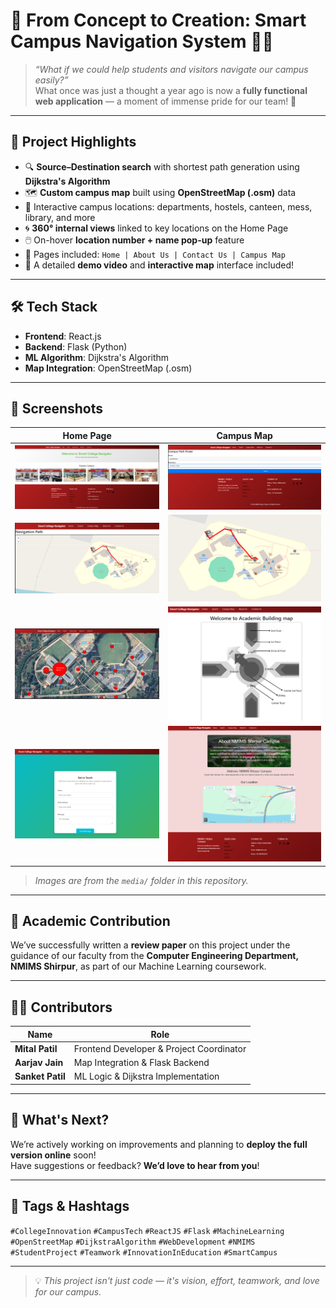 # 🚀 From Concept to Creation: Smart Campus Navigation System 🧭📍

> *“What if we could help students and visitors navigate our campus easily?”*  
What once was just a thought a year ago is now a **fully functional web application** — a moment of immense pride for our team! 🌟

---

## 🔧 Project Highlights

- 🔍 **Source–Destination search** with shortest path generation using **Dijkstra's Algorithm**
- 🗺️ **Custom campus map** built using **OpenStreetMap (.osm)** data
- 🏫 Interactive campus locations: departments, hostels, canteen, mess, library, and more
- 🌀 **360° internal views** linked to key locations on the Home Page
- 🖱️ On-hover **location number + name pop-up** feature
- 📄 Pages included: `Home | About Us | Contact Us | Campus Map`
- 🎥 A detailed **demo video** and **interactive map** interface included!

---

## 🛠️ Tech Stack

- **Frontend**: React.js
- **Backend**: Flask (Python)
- **ML Algorithm**: Dijkstra's Algorithm
- **Map Integration**: OpenStreetMap (.osm)

---

## 📸 Screenshots

| Home Page | Campus Map |
|-----------|-------------|
| ![screenshot1](./media/1.png) | ![screenshot2](./media/2.png) |
| ![screenshot3](./media/3.png) | ![screenshot4](./media/4.png) |
| ![screenshot5](./media/5.png) | ![screenshot6](./media/6.png) |
| ![screenshot7](./media/7.png) | ![screenshot8](./media/8.png) |

> *Images are from the `media/` folder in this repository.*

---

## 📄 Academic Contribution

We’ve successfully written a **review paper** on this project under the guidance of our faculty from the **Computer Engineering Department, NMIMS Shirpur**, as part of our Machine Learning coursework.

---

## 👩‍💻 Contributors

| Name | Role |
|------|------|
| **Mital Patil** | Frontend Developer & Project Coordinator |
| **Aarjav Jain** | Map Integration & Flask Backend |
| **Sanket Patil** | ML Logic & Dijkstra Implementation |

---

## 📌 What's Next?

We’re actively working on improvements and planning to **deploy the full version online** soon!  
Have suggestions or feedback? **We’d love to hear from you**!

---

## 🔖 Tags & Hashtags

`#CollegeInnovation` `#CampusTech` `#ReactJS` `#Flask` `#MachineLearning`  
`#OpenStreetMap` `#DijkstraAlgorithm` `#WebDevelopment` `#NMIMS`  
`#StudentProject` `#Teamwork` `#InnovationInEducation` `#SmartCampus`

---

> 💡 _This project isn't just code — it's vision, effort, teamwork, and love for our campus._  
